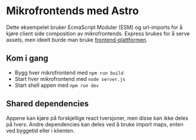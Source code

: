# Mikrofrontends med Astro

Dette eksempelet bruker EcmaScript Moduler (ESM) og url-imports for å kjøre client side composition av mikrofrontends. Express brukes for å serve assets, men ideelt burde man bruke [frontend-plattformen](https://github.com/nais/frontend-plattform).

## Kom i gang

- Bygg hver mikrofrontend med `npm run build`
- Start hver mikrofrontend med `node server.js`
- Start shell appen med `npm run dev`

## Shared dependencies

Appene kan kjøre på forskjellige react tversjoner, men disse kan ikke deles på tvers. Andre dependencies kan deles ved å bruke import maps, enten ved byggetid eller i klienten. 
